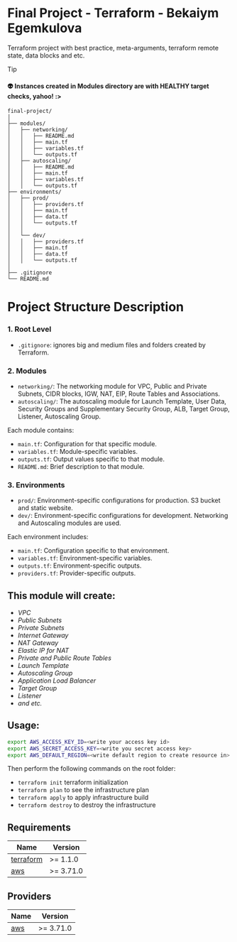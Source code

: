 # Final Project - Terraform - Bekaiym Egemkulova
Terraform project with best practice, meta-arguments, terraform remote state, data blocks and etc.


> [!TIP]
> #### 👽 Instances created in Modules directory are with HEALTHY target checks, yahoo! :>
> </detalis>


```
final-project/
│
├── modules/
│   ├── networking/
│   │   ├── README.md
│   │   ├── main.tf
│   │   ├── variables.tf
│   │   └── outputs.tf
│   ├── autoscaling/
│   │   ├── README.md
│   │   ├── main.tf
│   │   ├── variables.tf
│   │   └── outputs.tf
├── environments/
│   ├── prod/
│   │   ├── providers.tf
│   │   ├── main.tf
│   │   ├── data.tf
│   │   └── outputs.tf
│   │
│   └── dev/
│   │   ├── providers.tf
│   │   ├── main.tf
│   │   ├── data.tf
│   │   └── outputs.tf
│
├── .gitignore
└── README.md
```

# Project Structure Description

### 1. Root Level
- `.gitignore`: ignores big and medium files and folders created by Terraform.

### 2. Modules
- `networking/`: The networking module for VPC, Public and Private Subnets, CIDR blocks, IGW, NAT, EIP, Route Tables and Associations.
- `autoscaling/`: The autoscaling module for Launch Template, User Data, Security Groups and Supplementary Security Group, ALB, Target Group, Listener, Autoscaling Group.

Each module contains:
- `main.tf`: Configuration for that specific module.
- `variables.tf`: Module-specific variables.
- `outputs.tf`: Output values specific to that module.
- `README.md`: Brief description to that module.

### 3. Environments
- `prod/`: Environment-specific configurations for production. S3 bucket and static website.
- `dev/`: Environment-specific configurations for development. Networking and Autoscaling modules are used.

Each environment includes:
- `main.tf`: Configuration specific to that environment.
- `variables.tf`: Environment-specific variables.
- `outputs.tf`: Environment-specific outputs.
- `providers.tf`: Provider-specific outputs.

## This module will create:
- _VPC_
- _Public Subnets_
- _Private Subnets_
- _Internet Gateway_
- _NAT Gateway_
- _Elastic IP for NAT_
- _Private and Public Route Tables_
- _Launch Template_
- _Autoscaling Group_
- _Application Load Balancer_
- _Target Group_
- _Listener_
- _and etc._


## Usage:

```bash
export AWS_ACCESS_KEY_ID=<write your access key id>
export AWS_SECRET_ACCESS_KEY=<write you secret access key>
export AWS_DEFAULT_REGION=<write default region to create resource in>
```

Then perform the following commands on the root folder:
- `terraform init` terraform initialization
- `terraform plan` to see the infrastructure plan
- `terraform apply` to apply infrastructure build
- `terraform destroy` to destroy the infrastructure


## Requirements

| Name | Version |
|------|---------|
| <a name="requirement_terraform"></a> [terraform](#requirement\_terraform) | >= 1.1.0 |
| <a name="requirement_aws"></a> [aws](#requirement\_aws) | >= 3.71.0 |

## Providers

| Name | Version |
|------|---------|
| <a name="provider_aws"></a> [aws](#provider\_aws) | >= 3.71.0 |